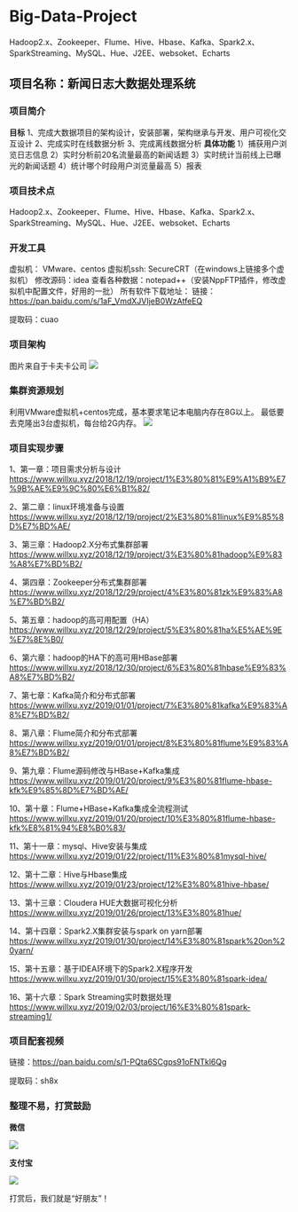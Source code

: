 ﻿# Big-Data-Project
Hadoop2.x、Zookeeper、Flume、Hive、Hbase、Kafka、Spark2.x、SparkStreaming、MySQL、Hue、J2EE、websoket、Echarts

## 项目名称：新闻日志大数据处理系统

### 项目简介
**目标**
1、完成大数据项目的架构设计，安装部署，架构继承与开发、用户可视化交互设计
2、完成实时在线数据分析
3、完成离线数据分析
**具体功能**
1）捕获用户浏览日志信息
2）实时分析前20名流量最高的新闻话题
3）实时统计当前线上已曝光的新闻话题
4）统计哪个时段用户浏览量最高
5）报表

### 项目技术点
Hadoop2.x、Zookeeper、Flume、Hive、Hbase、Kafka、Spark2.x、SparkStreaming、MySQL、Hue、J2EE、websoket、Echarts

### 开发工具

虚拟机：  VMware、centos
虚拟机ssh:  SecureCRT（在windows上链接多个虚拟机）
修改源码：idea
查看各种数据：notepad++（安装NppFTP插件，修改虚拟机中配置文件，好用的一批）
所有软件下载地址：
链接：https://pan.baidu.com/s/1aF_VmdXJVIjeB0WzAtfeEQ 

提取码：cuao 

### 项目架构
图片来自于卡夫卡公司
![](http://ww1.sinaimg.cn/large/005BOtkIly1fyccyao7f3j30op0ee10a.jpg)

### 集群资源规划

利用VMware虚拟机+centos完成，基本要求笔记本电脑内存在8G以上。
最低要去克隆出3台虚拟机，每台给2G内存。
![](http://ww1.sinaimg.cn/large/005BOtkIly1fycdbmkr58j30m20ckq81.jpg)

### 项目实现步骤

1、第一章：项目需求分析与设计
https://www.willxu.xyz/2018/12/19/project/1%E3%80%81%E9%A1%B9%E7%9B%AE%E9%9C%80%E6%B1%82/

2、第二章：linux环境准备与设置
https://www.willxu.xyz/2018/12/19/project/2%E3%80%81linux%E9%85%8D%E7%BD%AE/

3、第三章：Hadoop2.X分布式集群部署
https://www.willxu.xyz/2018/12/19/project/3%E3%80%81hadoop%E9%83%A8%E7%BD%B2/

4、第四章：Zookeeper分布式集群部署
https://www.willxu.xyz/2018/12/29/project/4%E3%80%81zk%E9%83%A8%E7%BD%B2/

5、第五章：hadoop的高可用配置（HA）
https://www.willxu.xyz/2018/12/29/project/5%E3%80%81ha%E5%AE%9E%E7%8E%B0/

6、第六章：hadoop的HA下的高可用HBase部署
https://www.willxu.xyz/2018/12/30/project/6%E3%80%81hbase%E9%83%A8%E7%BD%B2/

7、第七章：Kafka简介和分布式部署
https://www.willxu.xyz/2019/01/01/project/7%E3%80%81kafka%E9%83%A8%E7%BD%B2/

8、第八章：Flume简介和分布式部署
https://www.willxu.xyz/2019/01/01/project/8%E3%80%81flume%E9%83%A8%E7%BD%B2/

9、第九章：Flume源码修改与HBase+Kafka集成
https://www.willxu.xyz/2019/01/20/project/9%E3%80%81flume-hbase-kfk%E9%85%8D%E7%BD%AE/

10、第十章：Flume+HBase+Kafka集成全流程测试
https://www.willxu.xyz/2019/01/20/project/10%E3%80%81flume-hbase-kfk%E8%81%94%E8%B0%83/

11、第十一章：mysql、Hive安装与集成
https://www.willxu.xyz/2019/01/22/project/11%E3%80%81mysql-hive/

12、第十二章：Hive与Hbase集成
https://www.willxu.xyz/2019/01/23/project/12%E3%80%81hive-hbase/

13、第十三章：Cloudera HUE大数据可视化分析
https://www.willxu.xyz/2019/01/26/project/13%E3%80%81hue/

14、第十四章：Spark2.X集群安装与spark on yarn部署
https://www.willxu.xyz/2019/01/30/project/14%E3%80%81spark%20on%20yarn/

15、第十五章：基于IDEA环境下的Spark2.X程序开发
https://www.willxu.xyz/2019/01/30/project/15%E3%80%81spark-idea/

16、第十六章：Spark Streaming实时数据处理
https://www.willxu.xyz/2019/02/03/project/16%E3%80%81spark-streaming1/

### 项目配套视频

链接：https://pan.baidu.com/s/1-PQta6SCgps91oFNTkl6Qg 

提取码：sh8x 

### 整理不易，打赏鼓励
**微信**

![](http://ww1.sinaimg.cn/large/005BOtkIly1fztcsqtmu4j30360353yh.jpg)         

**支付宝**

![](http://ww1.sinaimg.cn/large/005BOtkIly1fztct24iuqj302z02yglk.jpg)


打赏后，我们就是“好朋友”！